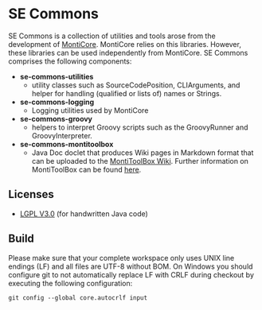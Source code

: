# SE Commons
SE Commons is a collection of utilities and tools arose from the development of [MontiCore](http://www.monticore.de). MontiCore relies on this libraries. However, these libraries can be used independently from MontiCore. SE Commons comprises the following components:
* **se-commons-utilities**
  * utility classes such as SourceCodePosition, CLIArguments, and helper for handling (qualified or lists of) names or Strings.
* **se-commons-logging**
  * Logging utilities used by MontiCore
* **se-commons-groovy** 
  * helpers to interpret Groovy scripts such as the GroovyRunner and GroovyInterpreter.
* **se-commons-montitoolbox**
  * Java Doc doclet that produces Wiki pages in Markdown format that can be uploaded to the [MontiToolBox Wiki](https://git.rwth-aachen.de/monticore/MontiToolBox/wikis/home). Further information on MontiToolBox can be found [here](https://git.rwth-aachen.de/monticore/MontiToolBox/wikis/home).  

## Licenses
* [LGPL V3.0](https://github.com/MontiCore/monticore/tree/master/00.org/Licenses/LICENSE-LGPL.md) (for handwritten Java code)

## Build
Please make sure that your complete workspace only uses UNIX line endings (LF) and all files are UTF-8 without BOM.
On Windows you should configure git to not automatically replace LF with CRLF during checkout by executing the following configuration:

    git config --global core.autocrlf input
